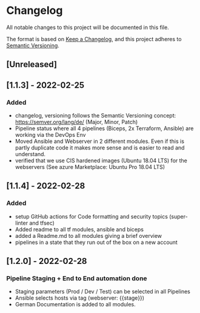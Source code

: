 # Changelog

All notable changes to this project will be documented in this file.

The format is based on [Keep a Changelog](https://keepachangelog.com/en/1.0.0/), and this project adheres
to [Semantic Versioning](https://semver.org/spec/v2.0.0.html).

## [Unreleased]

## [1.1.3] - 2022-02-25

### Added

- changelog, versioning follows the Semantic Versioning concept: https://semver.org/lang/de/ (Major, Minor, Patch)
- Pipeline status where all 4 pipelines (Biceps, 2x Terraform, Ansible) are working via the DevOps Env
- Moved Ansible and Webserver in 2 different modules. Even if this is partly duplicate code it makes more sense and is
  easier to read and understand.
- verified that we use CIS hardened images (Ubuntu 18.04 LTS) for the webservers (See azure Marketplace: Ubuntu Pro
  18.04 LTS)

## [1.1.4] - 2022-02-28

### Added

- setup GitHub actions for Code formatting and security topics (super-linter and tfsec)
- Added readme to all tf modules, ansible and biceps
- added a Readme.md to all modules giving a brief overview
- pipelines in a state that they run out of the box on a new account

## [1.2.0] - 2022-02-28

### Pipeline Staging + End to End automation done

- Staging parameters (Prod / Dev / Test) can be selected in all Pipelines
- Ansible selects hosts via tag (webserver: {{stage}})
- German Documentation is added to all modules.